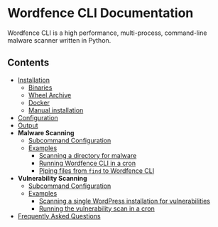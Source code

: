 # Wordfence CLI Documentation

Wordfence CLI is a high performance, multi-process, command-line malware scanner written in Python. 

## Contents

- [Installation](Installation.md)
	- [Binaries](Installation.md#binaries)
	- [Wheel Archive](Installation.md#pip-installation-of-the-wheel-archive-file)
	- [Docker](Installation.md#docker)
	- [Manual installation](Installation.md#manual-installation)
- [Configuration](Configuration.md)
- [Output](Output.md)
- **Malware Scanning**
	- [Subcommand Configuration](malware-scan/Configuration.md)
	- [Examples](Examples.md)
		- [Scanning a directory for malware](Examples.md#scanning-a-directory-for-malware)
		- [Running Wordfence CLI in a cron](Examples.md#running-wordfence-cli-in-a-cron)
		- [Piping files from `find` to Wordfence CLI](Examples.md#piping-files-from-find-to-wordfence-cli)
- **Vulnerability Scanning**
	- [Subcommand Configuration](vuln-scan/Configuration.md)
	- [Examples](vuln-scan/Examples.md)
		- [Scanning a single WordPress installation for vulnerabilities](vuln-scan/Examples.md#scanning-a-single-wordpress-installation-for-vulnerabilities)
		- [Running the vulnerability scan in a cron](vuln-scan/Examples.md#running-the-vulnerability-scan-in-a-cron)
- [Frequently Asked Questions](FAQs.md)
